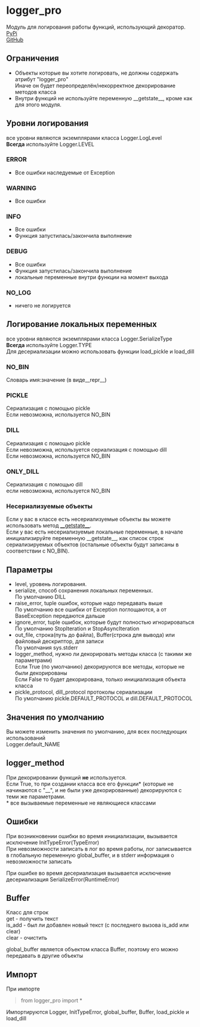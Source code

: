 # logger_pro
Модуль для логирования работы функций, использующий декоратор.\
[PyPi](https://pypi.org/project/logger-pro/)\
[GitHub](https://github.com/zedzhen/logger_pro)

## Ограничения
- Объекты которые вы хотите логировать, не должны содержать атрибут "logger_pro"\
Иначе он будет переопределён/некорректное декорирование методов класса
- Внутри функций не используйте переменную \_\_getstate\_\_, кроме как для этого модуля.

## Уровни логирования
все уровни являются экземплярами класса Logger.LogLevel \
**Всегда** используйте Logger.LEVEL
### ERROR
- Все ошибки наследуемые от Exception
### WARNING
- Все ошибки 
### INFO
- Все ошибки
- Функция запустилась/закончила выполнение
### DEBUG
- Все ошибки
- Функция запустилась/закончила выполнение
- локальные переменные внутри функции на момент выхода
### NO_LOG
- ничего не логируется

## Логирование локальных переменных
все уровни являются экземплярами класса Logger.SerializeType \
**Всегда** используйте Logger.TYPE \
Для десериализации можно использовать функции load_pickle и load_dill
### NO_BIN
Словарь имя:значение (в виде__repr__)
### PICKLE
Сериализация с помощью pickle \
Если невозможна, используется NO_BIN
### DILL
Сериализация с помощью pickle \
Если невозможна, используется сериализация с помощью dill \
Если невозможна, используется NO_BIN
### ONLY_DILL
Сериализация с помощью dill \
если невозможна, используется NO_BIN
### Несериализуемые объекты
Если у вас в классе есть несериализуемые объекты вы можете использовать метод [\_\_getstate\_\_](https://docs.python.org/3/library/pickle.html#object.__getstate__). \
Если у вас есть несериализуемые локальные переменные, в начале инициализируйте переменную \_\_getstate\_\_, как список строк сериализируемых объектов (остальные объекты будут записаны в соответствии с NO_BIN).

## Параметры
- level, уровень логирования.
- serialize, способ сохранения локальных переменных.\
По умолчанию DILL
- raise_error, tuple ошибок, которые надо передавать выше \
По умолчанию все ошибки от Exception поглощаются, а от BaseException передаются дальше
- ignore_error, tuple ошибок, которые будут полностью игнорироваться \
По умолчанию StopIteration и StopAsyncIteration
- out_file, строка(путь до файла), Buffer(строка для вывода) или файловый дескриптор, для записи \
По умолчания sys.stderr
- logger_method, нужно ли декорировать методы класса (с такими же параметрами) \
Если True (по умолчанию) декорируются все методы, которые не были декорированы \
Если False то будет декорирована, только инициализация объекта класса
- pickle_protocol, dill_protocol протоколы сериализации \
По умолчанию pickle.DEFAULT_PROTOCOL и dill.DEFAULT_PROTOCOL

## Значения по умолчанию
Вы можете изменить значения по умолчанию, для всех последующих использований \
Logger.default_NAME

## logger_method
При декорировании функций **не** используется. \
Если True, то при создании класса все его функции\* (которые не начинаются с "\_\_", и не были уже декорированные) декорируются с теми же параметрами.\
\* все вызываемые переменные не являющиеся классами

## Ошибки
При возникновении ошибки во время инициализации, вызывается исключение InitTypeError(TypeError) \
При невозможности записать в лог во время работы, лог записывается в глобальную переменную global_buffer, и в stderr информация о невозможности записать

При ошибке во время десериализация вызывается исключение десериализация SerializeError(RuntimeError)

## Buffer
Класс для строк \
get - получить текст \
is_add - был ли добавлен новый текст (с последнего вызова is_add или clear) \
clear - очистить

global_buffer является объектом класса Buffer, поэтому его можно передавать в другие объекты

## Импорт
При импорте
> from logger_pro import * 

Импортируются Logger, InitTypeError, global_buffer, Buffer, load_pickle и load_dill
